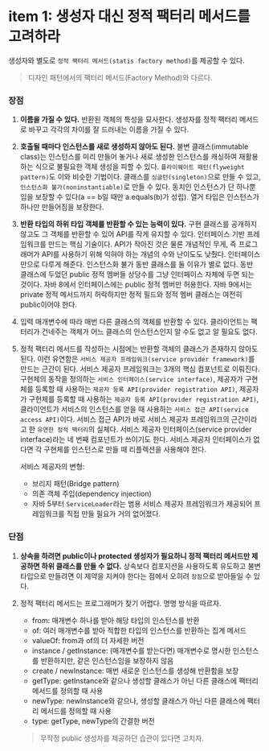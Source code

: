 # item 1: 생성자 대신 정적 팩터리 메서드를 고려하라

생성자와 별도로 `정적 팩터리 메서드(statis factory method)`를 제공할 수 있다.

> 디자인 패턴에서의 팩터리 메서드(Factory Method)와 다르다.
> 

### 장점

1. **이름을 가질 수 있다.** 반환된 객체의 특성을 묘사한다. 생성자를 정적 팩터리 메서드로 바꾸고 각각의 차이를 잘 드러내는 이름을 가질 수 있다.
2. **호출될 때마다 인스턴스를 새로 생성하지 않아도 된다.** 불변 클래스(immutable class)는 인스턴스를 미리 만들어 놓거나 새로 생성한 인스턴스를 캐싱하여 재활용하는 식으로 불필요한 객체 생성을 피할 수 있다. `플라이웨이트 패턴(flyweight pattern)`도 이와 비슷한 기법이다. 클래스를 `싱글턴(singleton)`으로 만들 수 있고, `인스턴스화 불가(noninstantiable)`로 만들 수 있다. 동치인 인스턴스가 단 하나뿐임을 보장할 수 있다(a == b일 때만 a.equals(b)가 성립). 열거 타입은 인스턴스가 하나만 만들어짐을 보장한다.
3. **반환 타입의 하위 타입 객체를 반환할 수 있는 능력이 있다.** 구현 클래스를 공개하지 않고도 그 객체를 반환할 수 있어 API를 작게 유지할 수 있다. 인터페이스 기반 프레임워크를 만드는 핵심 기술이다. API가 작아진 것은 물론 개념적인 무게, 즉 프로그래머가 API를 사용하기 위해 익혀야 하는 개념의 수와 난이도도 낮췄다. 인터페이스만으로 다루게 해준다. 인스턴스화 불가 동반 클래스를 둘 이유가 별로 없다. 동반 클래스에 두었던 public 정적 멤버들 상당수를 그냥 인터페이스 자체에 두면 되는 것이다. 자바 8에서 인터페이스에는 public 정적 멤버만 허용한다. 자바 9에서는 private 정적 메서드까지 허락하지만 정적 필드와 정적 멤버 클래스는 여전히 public이어야 한다.
4. 입력 매개변수에 따라 매번 다른 클래스의 객체를 반환할 수 있다. 클라이언트는 팩터리가 건네주는 객체가 어느 클래스의 인스턴스인지 알 수도 없고 알 필요도 없다.
5. 정적 팩터리 메서드를 작성하는 시점에는 반환할 객체의 클래스가 존재하지 않아도 된다. 이런 유연함은 `서비스 제공자 프레임워크(service provider framework)`를 만드는 근간이 된다. 서비스 제공자 프레임워크는 3개의 핵심 컴포넌트로 이뤄진다. 구현체의 동작을 정의하는 `서비스 인터페이스(service interface)`, 제공자가 구현체를 등록할 때 사용하는 `제공자 등록 API(provider registration API)`, 제공자가 구현체를 등록할 때 사용하는 `제공자 등록 API(provider registration API)`, 클라이언트가 서비스의 인스턴스를 얻을 때 사용하는 `서비스 접근 API(service access API)`이다. 서비스 접근 API가 바로 서비스 제공자 프레임워크의 근간이라고 한 `유연한 정적 팩터리`의 실체다. 서비스 제공자 인터페이스(service provider interface)라는 네 번째 컴포넌트가 쓰이기도 한다. 서비스 제공자 인터페이스가 없다면 각 구현체를 인스턴스로 만들 때 리플렉션을 사용해야 한다. 
    
    서비스 제공자의 변형:
    
    - 브리지 패턴(Bridge pattern)
    - 의존 객체 주입(dependency injection)
    - 자바 5부터 `ServiceLoader`라는 범용 서비스 제공자 프레임워크가 제공되어 프레임워크를 직접 만들 필요가 거의 없어졌다.

### 단점

1. **상속을 하려면 public이나 protected 생성자가 필요하니 정적 팩터리 메서드만 제공하면 하위 클래스를 만들 수 없다.** 상속보다 컴포지션을 사용하도록 유도하고 불변 타입으로 만들려면 이 제약을 지켜야 한다는 점에서 오히려 `장점`으로 받아들일 수 있다.
2. 정적 팩터리 메서드는 프로그래머가 찾기 어렵다. 명명 방식을 따르자.
    - from: 매개변수 하나를 받아 해당 타입의 인스턴스를 반환
    - of: 여러 매개변수를 받아 적합한 타입의 인스턴스를 반환하는 집계 메서드
    - valueOf: from과 of의 더 자세한 버전
    - instance / getInstance: (매개변수를 받는다면) 매개변수로 명시한 인스턴스를 반환하지만, 같은 인스턴스임을 보장하지 않음
    - create / newInstance: 매번 새로운 인스턴스를 생성해 반환함을 보장
    - getType: getInstance와 같으나 생성할 클래스가 아닌 다른 클래스에 팩터리 메서드를 정의할 때 사용
    - newType: newInstance와 같으나, 생성할 클래스가 아닌 다른 클래스에 팩터리 메서드를 정의할 때 사용
    - type: getType, newType의 간결한 버전
    
    > 무작정 public 생성자를 제공하던 습관이 있다면 고치자.